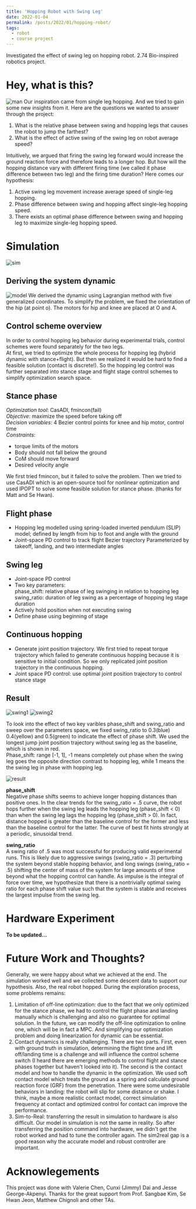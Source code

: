 ```yaml
---
title: 'Hopping Robot with Swing Leg'
date: 2022-01-04
permalink: /posts/2022/01/hopping-robot/
tags:
  - robot
  - course project
---
```


Investigated the effect of swing leg on hopping robot. 2.74 Bio-inspired robotics project.

Hey, what is this?
====
![man](/images/hopping-robot/idea.png "single leg hopping")
Our inspiration came from single leg hopping. And we tried to gain some new insights from it. Here are the questions we wanted to answer through the project:
1. What is the relative phase between swing and hopping legs that causes the robot to jump the farthest?
2. What is the effect of active swing of the swing leg on robot average speed?

Intuitively, we argued that firing the swing leg forward would increase the ground reaction force and therefore leads to a longer hop. But how will the hopping distance vary with different firing time (we called it phase difference between two leg) and the firing time duration? Here comes our hypothesis:
1. Active swing leg movement increase average speed of single-leg hopping.
2. Phase difference between swing and hopping affect single-leg hopping speed.
3. There exists an optimal phase difference between swing and hopping leg to maximize single-leg hopping speed.

Simulation
===

![sim](/images/hopping-robot/simulation.png "Hopping with swing leg")

Deriving the system dynamic
---
![model](/images/hopping-robot/model.png "Simulation model")
We derived the dynamic using Lagrangian method with five generalized coordinates. To simplify the problem, we fixed the orientation of the hip (at point o). The motors for hip and knee are placed at O and A.

Control scheme overview
---
In order to control hopping leg behavior during experimental trials, control schemes were found separately for the two legs.  
At first, we tried to optimize the whole process for hopping leg (hybrid dynamic with stance+flight). But then we realized it would be hard to find a feasible solution (contact is discrete!). So the hopping leg control was further separated into stance stage and flight stage control schemes to simplify optimization search space.

Stance phase
---
*Optimization tool*: CasADI, fmincon(fail)  
*Objective*: maximize the speed before taking off  
*Decision variables*: 4 Bezier control points for knee and hip motor, control time  
*Constraints*:
* torque limits of the motors
* Body should not fall below the ground
* CoM should move forward
* Desired velocity angle

We first tried fmincon, but it failed to solve the problem. Then we tried to use CasADI which is an open-source tool for nonlinear optimization and used IPOPT to solve some feasible solution for stance phase. (thanks for Matt and Se Hwan).

Flight phase
---
* Hopping leg modelled using spring-loaded inverted pendulum (SLIP) model; defined by length from hip to foot and angle with the ground
* Joint-space PD control to track flight Bezier trajectory Parameterized by takeoff, landing, and two intermediate angles

Swing leg
---
* Joint-space PD control
* Two key parameters:  
  phase_shift: relative phase of leg swinging in relation to hopping leg  
  swing_ratio: duration of leg swing as a percentage of hopping leg stage duration
* Actively hold position when not executing swing
* Define phase using beginning of stage

Continuous hopping
---
* Generate joint position trajectory. We first tried to repeat torque trajectory which failed to generate continuous hopping because it is sensitive to initial condition. So we only replicated joint position trajectory in the continuous hopping.
* Joint space PD control: use optimal joint position trajectory to control stance stage

Result
---
![swing1](\../images/hopping-robot/Success_swing_hop_20220104162457.gif "Out phase swing leg to maximize distance")
![swing2](\../images/hopping-robot/Swing_in_phase_20220104162410.gif "In phase swing leg to minimize distance")

To look into the effect of two key varibles phase_shift and swing_ratio and sweep over the parameters space, we fixed swing_ratio to 0.3(blue) 0.4(yellow) and 0.5(green) to indicate the effect of phase shift. We used the longest jump joint position trajectory without swing leg as the baseline, which is shown in red.  
Phase_shift: range [-1, 1], -1 means completely out phase when the swing leg goes the opposite direction contrast to hopping leg, while 1 means the the swing leg in phase with hopping leg.

![result](/images/hopping-robot/Phase%20vs%20distance%20345.png)

**phase_shift**  
Negative phase shifts seems to achieve longer hopping distances than positive ones. In the clear trends for the swing_ratio = .5 curve, the robot hops further when the swing leg leads the hopping leg (phase_shift < 0) than when the swing leg lags the hopping leg (phase_shift > 0). In fact, distance hopped is greater than the baseline control for the former and less than the baseline control for the latter. The curve of best fit hints strongly at a periodic, sinusoidal trend.

**swing_ratio**  
A swing ratio of .5 was most successful for producing valid experimental runs. This is likely due to aggressive swings (swing_ratio = .3) perturbing the system beyond stable hopping behavior, and long swings (swing_ratio = .5) shifting the center of mass of the system for large amounts of time beyond what the hopping control can handle. As impulse is the integral of force over time, we hypothesize that there is a nontrivially optimal swing ratio for each phase shift value such that the system is stable and receives the largest impulse from the swing leg.

Hardware Experiment
===
**To be updated...**


Future Work and Thoughts?
====
Generally, we were happy about what we achieved at the end. The simulation worked well and we collected some descent data to support our hypothesis. Also, the real robot hopped. During the exploration process, some problems remains:
1. Limitation of off-line optimization: due to the fact that we only optimized for the stance phase, we had to control the flight phase and landing manually which is challenging and also no guarantee for optimal solution. In the future, we can modify the off-line optimization to online one, which will be in fact a MPC. And simplifying our optimization problem and doing linearization for dynamic can be essential.
2. Contact dynamics is really challenging. There are two parts. First, even with ground truth in simulation, determining the flight time and lift off/landing time is a challenge and will influence the control scheme switch (I heard there are emerging methods to control flight and stance phases together but haven't looked into it). The second is the contact model and how to handle the dynamic in the optimization. We used soft contact model which treats the ground as a spring and calculate ground reaction force (GRF) from the penetration. There were some undesirable behaviors in landing: the robot will slip for some distance or shake. I think, maybe a more realistic contact model, correct simulation frequency at contact and optimized control for contact can improve the performance.
3. Sim-to-Real: transferring the result in simulation to hardware is also difficult. Our model in simulation is not the same in reality. So after transferring the position command into hardware, we didn't get the robot worked and had to tune the controller again. The sim2real gap is a good reason why the accurate model and robust controller are important.

Acknowlegements
====
This project was done with Valerie Chen, Cunxi (Jimmy) Dai and Jesse George-Akpenyi. Thanks for the great support from Prof. Sangbae Kim, Se Hwan Jeon, Matthew Chignoli and other TAs.
